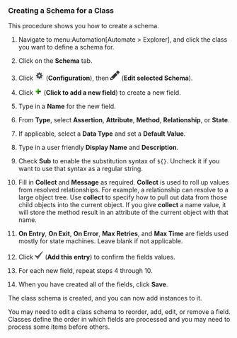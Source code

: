 ### Creating a Schema for a Class

This procedure shows you how to create a schema.

1.  Navigate to menu:Automation\[Automate \> Explorer\], and click the
    class you want to define a schema for.

2.  Click on the **Schema** tab.

3.  Click ![image](/images/1847.png) (**Configuration**), then
    ![image](/images/1851.png) (**Edit selected Schema**).

4.  Click ![image](/images/2366.png) (**Click to add a new field**) to
    create a new field.

5.  Type in a **Name** for the new field.

6.  From **Type**, select **Assertion**, **Attribute**, **Method**,
    **Relationship**, or **State**.

7.  If applicable, select a **Data Type** and set a **Default Value**.

8.  Type in a user friendly **Display Name** and **Description**.

9.  Check **Sub** to enable the substitution syntax of `${}`. Uncheck it
    if you want to use that syntax as a regular string.

10. Fill in **Collect** and **Message** as required. **Collect** is used
    to roll up values from resolved relationships. For example, a
    relationship can resolve to a large object tree. Use **collect** to
    specify how to pull out data from those child objects into the
    current object. If you give **collect** a name value, it will store
    the method result in an attribute of the current object with that
    name.

11. **On Entry**, **On Exit**, **On Error**, **Max Retries**, and **Max
    Time** are fields used mostly for state machines. Leave blank if not
    applicable.

12. Click ![image](/images/1863.png) (**Add this entry**) to confirm the
    fields values.

13. For each new field, repeat steps 4 through 10.

14. When you have created all of the fields, click **Save**.

The class schema is created, and you can now add instances to it.

<div class="note">

You may need to edit a class schema to reorder, add, edit, or remove a
field. Classes define the order in which fields are processed and you
may need to process some items before others.

</div>
